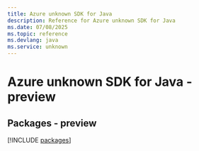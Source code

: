 ```yaml
---
title: Azure unknown SDK for Java
description: Reference for Azure unknown SDK for Java
ms.date: 07/08/2025
ms.topic: reference
ms.devlang: java
ms.service: unknown
---
```

# Azure unknown SDK for Java - preview
## Packages - preview
[!INCLUDE [packages](unknown-index.md)]
